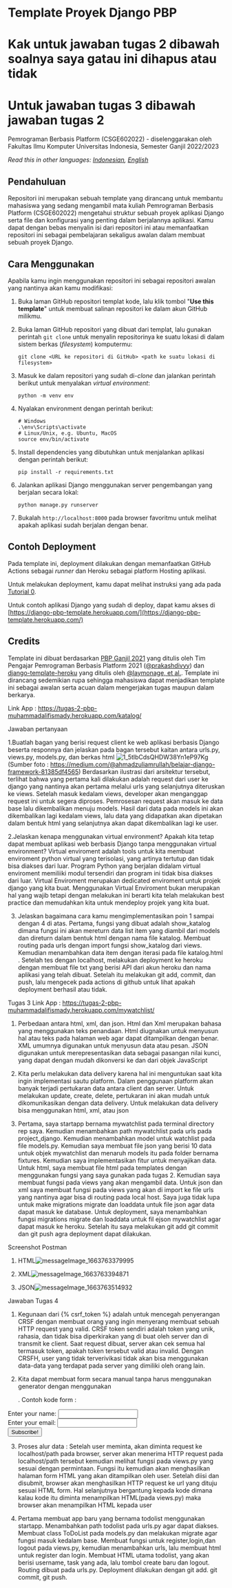 # Template Proyek Django PBP
# Kak untuk jawaban tugas 2 dibawah soalnya saya gatau ini dihapus atau tidak
# Untuk jawaban tugas 3 dibawah jawaban tugas 2

Pemrograman Berbasis Platform (CSGE602022) - diselenggarakan oleh Fakultas Ilmu Komputer Universitas Indonesia, Semester Ganjil 2022/2023

*Read this in other languages: [Indonesian](README.md), [English](README.en.md)*

## Pendahuluan

Repositori ini merupakan sebuah template yang dirancang untuk membantu mahasiswa yang sedang mengambil mata kuliah Pemrograman Berbasis Platform (CSGE602022) mengetahui struktur sebuah proyek aplikasi Django serta file dan konfigurasi yang penting dalam berjalannya aplikasi. Kamu dapat dengan bebas menyalin isi dari repositori ini atau memanfaatkan repositori ini sebagai pembelajaran sekaligus awalan dalam membuat sebuah proyek Django.

## Cara Menggunakan

Apabila kamu ingin menggunakan repositori ini sebagai repositori awalan yang nantinya akan kamu modifikasi:

1. Buka laman GitHub repositori templat kode, lalu klik tombol "**Use this template**"
   untuk membuat salinan repositori ke dalam akun GitHub milikmu.
2. Buka laman GitHub repositori yang dibuat dari templat, lalu gunakan perintah
   `git clone` untuk menyalin repositorinya ke suatu lokasi di dalam sistem
   berkas (_filesystem_) komputermu:

   ```shell
   git clone <URL ke repositori di GitHub> <path ke suatu lokasi di filesystem>
   ```
3. Masuk ke dalam repositori yang sudah di-_clone_ dan jalankan perintah berikut
   untuk menyalakan _virtual environment_:

   ```shell
   python -m venv env
   ```
4. Nyalakan environment dengan perintah berikut:

   ```shell
   # Windows
   .\env\Scripts\activate
   # Linux/Unix, e.g. Ubuntu, MacOS
   source env/bin/activate
   ```
5. Install dependencies yang dibutuhkan untuk menjalankan aplikasi dengan perintah berikut:

   ```shell
   pip install -r requirements.txt
   ```

6. Jalankan aplikasi Django menggunakan server pengembangan yang berjalan secara
   lokal:

   ```shell
   python manage.py runserver
   ```
7. Bukalah `http://localhost:8000` pada browser favoritmu untuk melihat apakah aplikasi sudah berjalan dengan benar.

## Contoh Deployment 

Pada template ini, deployment dilakukan dengan memanfaatkan GitHub Actions sebagai _runner_ dan Heroku sebagai platform Hosting aplikasi. 

Untuk melakukan deployment, kamu dapat melihat instruksi yang ada pada [Tutorial 0](https://pbp-fasilkom-ui.github.io/ganjil-2023/assignments/tutorial/tutorial-0).

Untuk contoh aplikasi Django yang sudah di deploy, dapat kamu akses di [https://django-pbp-template.herokuapp.com/](https://django-pbp-template.herokuapp.com/)

## Credits

Template ini dibuat berdasarkan [PBP Ganjil 2021](https://gitlab.com/PBP-2021/pbp-lab) yang ditulis oleh Tim Pengajar Pemrograman Berbasis Platform 2021 ([@prakashdivyy](https://gitlab.com/prakashdivyy)) dan [django-template-heroku](https://github.com/laymonage/django-template-heroku) yang ditulis oleh [@laymonage, et al.](https://github.com/laymonage). Template ini dirancang sedemikian rupa sehingga mahasiswa dapat menjadikan template ini sebagai awalan serta acuan dalam mengerjakan tugas maupun dalam berkarya.

Link App : https://tugas-2-pbp-muhammadalifismady.herokuapp.com/katalog/

Jawaban pertanyaan

1.Buatlah bagan yang berisi request client ke web aplikasi berbasis Django beserta responnya dan jelaskan pada bagan tersebut kaitan antara urls.py, views.py, models.py, dan berkas html
![1_5tlbCdsQHDW38Yn1eP97Kg](https://user-images.githubusercontent.com/112617789/190299779-c0f4a0de-e572-4adf-a8b6-804ae4a0031d.jpeg)
(Sumber foto : https://medium.com/@ahmadzuliamrullah/belajar-django-framework-81385df4565)
Berdasarkan ilustrasi dari arsitektur tersebut, terlihat bahwa yang pertama kali dilakukan adalah request dari user ke django yang nantinya akan pertama melalui urls yang selanjutnya diteruskan ke views. Setelah masuk kedalam views, developer akan menganggap request ini untuk segera diproses. Pemrosesan request akan masuk ke data base lalu dikembalikan menuju models. Hasil dari data pada models ini akan dikembalikan lagi kedalam views, lalu data yang didapatkan akan dipetakan dalam bentuk html yang selanjutnya akan dapat dikembalikan lagi ke user.



2.Jelaskan kenapa menggunakan virtual environment? Apakah kita tetap dapat membuat aplikasi web berbasis Django tanpa menggunakan virtual environment?
Virtual enviroment adalah tools untuk kita membuat enviroment python  virtual yang terisolasi, yang artinya tertutup dan tidak bisa diakses dari luar. Program Python yang berjalan didalam virtual enviroment memiliiki modul tersendiri dan program ini tidak bisa diakses dari luar. Virtual Enviroment merupakan dedicated enviroment untuk projek django yang kita buat. Menggunakan Virtual Enviroment bukan merupakan hal yang wajib tetapi dengan melakukan ini berarti kita telah melakukan best practice dan memudahkan kita untuk mendeploy projek yang kita buat.

3. Jelaskan bagaimana cara kamu mengimplementasikan poin 1 sampai dengan 4 di atas.
Pertama, fungsi yang dibuat adalah show_katalog dimana fungsi ini akan mereturn data list item yang diambil dari models dan direturn dalam bentuk html dengan nama file katalog. Membuat routing pada urls dengan import fungsi show_katalog dari views. Kemudian menambahkan data item dengan iterasi pada file katalog.html . Setelah tes dengan localhost, melakukan deployment ke heroku dengan membuat file txt yang berisi API dari akun heroku dan nama aplikasi yang telah dibuat. Setelah itu melakukan git add, commit, dan push, lalu mengecek pada actions di github untuk lihat apakah deployment berhasil atau tidak.

Tugas 3
Link App : https://tugas-2-pbp-muhammadalifismady.herokuapp.com/mywatchlist/
1. Perbedaan antara html, xml, dan json. Html dan Xml merupakan bahasa yang menggunakan teks penandaan. Html diugnakan untuk menyusun hal atau teks pada halaman web agar dapat ditampilkan dengan benar. XML umumnya digunakan untuk menyusun data atau pesan. JSON digunakan untuk merepresentasikan data sebagai pasangan nilai kunci, yang dapat dengan mudah dikonversi ke dan dari objek JavaScript

2. Kita perlu melakukan data delivery karena hal ini menguntukan saat kita ingin implementasi sautu platform. Dalam penggunaan platform akan banyak terjadi pertukaran data antara client dan server. Untuk melakukan update, create, delete, pertukaran ini akan mudah untuk dikomunikasikan dengan data delivery. Untuk melakukan data delivery bisa menggunakan html, xml, atau json

3. Pertama, saya startapp bernama mywatchlist pada terminal directory rep saya. Kemudian menambahkan path mywatchlist pada urls pada project_django. Kemudian menambahkan model untuk watchlist pada file models.py. Kemudian saya membuat file json yang berisi 10 data untuk objek mywatchlist dan menaruh models itu pada folder bernama fixtures. Kemudian saya implementasikan fitur untuk menyajikan data. Untuk html, saya membuat file html pada templates dengan menggunakan fungsi yang saya gunakan pada tugas 2. Kemudian saya membuat fungsi pada views yang akan mengambil data. Untuk json dan xml saya membuat fungsi pada views yang akan di import ke file urls yang nantinya agar bisa di routing pada local host. Saya juga tidak lupa untuk make migrations migrate dan loaddata untuk file json agar data dapat masuk ke database. Untuk deployment, saya menambahkan fungsi migrations migrate dan loaddata untuk fil ejson mywatchlist agar dapat masuk ke heroku. Setelah itu saya melakukan git add git commit dan git push agra deployment dapat dilakukan. 

Screenshot Postman
1. HTML![messageImage_1663763379995](https://user-images.githubusercontent.com/112617789/191504463-0191d243-627e-4178-ba91-6dc4e60f006d.jpg)

2. XML![messageImage_1663763394871](https://user-images.githubusercontent.com/112617789/191504495-08dbc87e-6c27-4a77-a0ca-d1c83f860e54.jpg)

3. JSON![messageImage_1663763514932](https://user-images.githubusercontent.com/112617789/191504530-0b58042e-9690-458d-874e-75ab061c7a60.jpg)

Jawaban Tugas 4

1. Kegunaan dari {% csrf_token %} adalah untuk mencegah penyerangan CRSF dengan membuat orang yang ingin menyerang membuat sebuah HTTP request yang valid. CRSF token sendiri adalah token yang unik, rahasia, dan tidak bisa diperkirakan yang di buat oleh server dan di transmit ke client. Saat request dibuat, server akan cek semua hal termasuk token, apakah token tersebut valid atau invalid. Dengan CRSFH, user yang tidak terverivikasi tidak akan bisa menggunakan data-data yang terdapat pada server yang dimiliki oleh orang lain.

2. Kita dapat membuat form secara manual tanpa harus menggunakan generator dengan menggunakan <form>. Contoh kode form :
<form action="" method="get" class="form-example">
  <div class="form-example">
    <label for="name">Enter your name: </label>
    <input type="text" name="name" id="name" required>
  </div>
  <div class="form-example">
    <label for="email">Enter your email: </label>
    <input type="email" name="email" id="email" required>
  </div>
  <div class="form-example">
    <input type="submit" value="Subscribe!">
  </div>
</form>

3. Proses alur data :
Setelah user meminta, akan diminta request ke localhost/path pada browser, server akan menerima HTTP request pada localhost/path tersebut kemudian melihat fungsi pada views.py yang sesuai dengan permintaan. Fungsi itu kemudian akan menghasilkan halaman form HTML yang akan ditampilkan oleh user. Setelah diisi dan disubmit, browser akan menghasilkan HTTP request ke url yang dituju sesuai HTML form. Hal selanjutnya bergantung kepada kode dimana kalau kode itu diminta menampilkan HTML(pada views.py) maka browser akan menampilkan HTML kepada user

4. Pertama membuat app baru yang bernama todolist menggunakan startapp. Menambahkan path todolist pada urls.py agar dapat diakses. Membuat class ToDoList pada models.py dan melakukan migrate agar fungsi masuk kedalam base. Membuat fungsi untuk register,login,dan logout pada views.py, kemudian menambahkan urls, lalu membuat html untuk register dan login. Membuat HTML utama todolist, yang akan berisi username, task yang ada, lalu tombol create baru dan logout. Routing dibuat pada urls.py. Deployment dilakukan dengan git add. git commit, git push. 